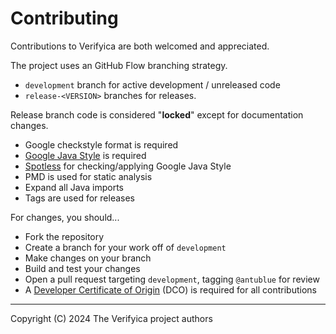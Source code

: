 # Contributing

Contributions to Verifyica are both welcomed and appreciated.

The project uses an GitHub Flow branching strategy.

- `development` branch for active development / unreleased code
- `release-<VERSION>` branches for releases.

Release branch code is considered "**locked**" except for documentation changes.

- Google checkstyle format is required
- [Google Java Style](https://google.github.io/styleguide/javaguide.html) is required
- [Spotless](https://github.com/diffplug/spotless) for checking/applying Google Java Style
- PMD is used for static analysis
- Expand all Java imports
- Tags are used for releases

For changes, you should...

- Fork the repository
- Create a branch for your work off of `development`
- Make changes on your branch
- Build and test your changes
- Open a pull request targeting `development`, tagging `@antublue` for review
- A [Developer Certificate of Origin](DCO.md) (DCO) is required for all contributions

---

Copyright (C) 2024 The Verifyica project authors